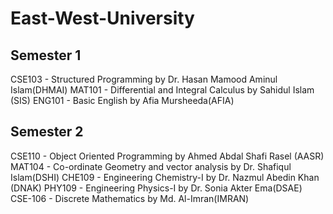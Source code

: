 # East-West-University


## Semester 1
CSE103 - Structured Programming by Dr. Hasan Mamood Aminul Islam(DHMAI)
MAT101 - Differential and Integral Calculus by Sahidul Islam (SIS)
ENG101 - Basic English by Afia Mursheeda(AFIA)

## Semester 2
CSE110 - Object Oriented Programming by Ahmed Abdal Shafi Rasel (AASR)
MAT104 - Co-ordinate Geometry and vector analysis by Dr. Shafiqul Islam(DSHI)
CHE109 - Engineering Chemistry-I by Dr. Nazmul Abedin Khan (DNAK)
PHY109 - Engineering Physics-I by Dr. Sonia Akter Ema(DSAE)
CSE-106 - Discrete Mathematics by Md. Al-Imran(IMRAN)
